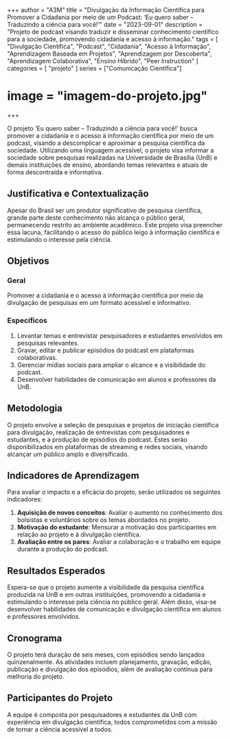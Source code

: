 +++
author = "A3M"
title = "Divulgação da Informação Científica para Promover a Cidadania por meio de um Podcast: ‘Eu quero saber – Traduzindo a ciência para você!’"
date = "2023-09-01"
description = "Projeto de podcast visando traduzir e disseminar conhecimento científico para a sociedade, promovendo cidadania e acesso à informação."
tags = [
    "Divulgação Científica",
    "Podcast",
    "Cidadania",
    "Acesso à Informação",
    "Aprendizagem Baseada em Projetos",
    "Aprendizagem por Descoberta",
    "Aprendizagem Colaborativa",
    "Ensino Híbrido",
    "Peer Instruction"
]
categories = [
    "projeto"
]
series = ["Comunicação Científica"]
# image = "imagem-do-projeto.jpg"
+++

O projeto ‘Eu quero saber – Traduzindo a ciência para você!’ busca promover a cidadania e o acesso à informação científica por meio de um podcast, visando a descomplicar e aproximar a pesquisa científica da sociedade. Utilizando uma linguagem acessível, o projeto visa informar a sociedade sobre pesquisas realizadas na Universidade de Brasília (UnB) e demais instituições de ensino, abordando temas relevantes e atuais de forma descontraída e informativa.
<!--more-->

## Justificativa e Contextualização

Apesar do Brasil ser um produtor significativo de pesquisa científica, grande parte deste conhecimento não alcança o público geral, permanecendo restrito ao ambiente acadêmico. Este projeto visa preencher essa lacuna, facilitando o acesso do público leigo à informação científica e estimulando o interesse pela ciência.

## Objetivos

### Geral

Promover a cidadania e o acesso à informação científica por meio da divulgação de pesquisas em um formato acessível e informativo.

### Específicos

1. Levantar temas e entrevistar pesquisadores e estudantes envolvidos em pesquisas relevantes.
2. Gravar, editar e publicar episódios do podcast em plataformas colaborativas.
3. Gerenciar mídias sociais para ampliar o alcance e a visibilidade do podcast.
4. Desenvolver habilidades de comunicação em alunos e professores da UnB.

## Metodologia

O projeto envolve a seleção de pesquisas e projetos de iniciação científica para divulgação, realização de entrevistas com pesquisadores e estudantes, e a produção de episódios do podcast. Estes serão disponibilizados em plataformas de streaming e redes sociais, visando alcançar um público amplo e diversificado.

## Indicadores de Aprendizagem

Para avaliar o impacto e a eficácia do projeto, serão utilizados os seguintes indicadores:

1. **Aquisição de novos conceitos**: Avaliar o aumento no conhecimento dos bolsistas e voluntários sobre os temas abordados no projeto.
2. **Motivação do estudante**: Mensurar a motivação dos participantes em relação ao projeto e à divulgação científica.
3. **Avaliação entre os pares**: Avaliar a colaboração e o trabalho em equipe durante a produção do podcast.

## Resultados Esperados

Espera-se que o projeto aumente a visibilidade da pesquisa científica produzida na UnB e em outras instituições, promovendo a cidadania e estimulando o interesse pela ciência no público geral. Além disso, visa-se desenvolver habilidades de comunicação e divulgação científica em alunos e professores envolvidos.

## Cronograma

O projeto terá duração de seis meses, com episódios sendo lançados quinzenalmente. As atividades incluem planejamento, gravação, edição, publicação e divulgação dos episódios, além de avaliação contínua para melhoria do projeto.

## Participantes do Projeto

A equipe é composta por pesquisadores e estudantes da UnB com experiência em divulgação científica, todos comprometidos com a missão de tornar a ciência acessível a todos.

<!-- [![Link para mais informações](link-para-imagem-de-chamada.jpg)](https://link-para-pagina-do-projeto-ou-universidade.com) -->
